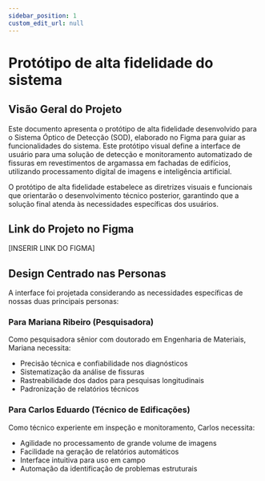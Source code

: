 ```yaml
---
sidebar_position: 1
custom_edit_url: null
---
```


# Protótipo de alta fidelidade do sistema

## Visão Geral do Projeto

Este documento apresenta o protótipo de alta fidelidade desenvolvido para o Sistema Óptico de Detecção (SOD), elaborado no Figma para guiar as funcionalidades do sistema. Este protótipo visual define a interface de usuário para uma solução de detecção e monitoramento automatizado de fissuras em revestimentos de argamassa em fachadas de edifícios, utilizando processamento digital de imagens e inteligência artificial.

O protótipo de alta fidelidade estabelece as diretrizes visuais e funcionais que orientarão o desenvolvimento técnico posterior, garantindo que a solução final atenda às necessidades específicas dos usuários.

## Link do Projeto no Figma

[INSERIR LINK DO FIGMA]

## Design Centrado nas Personas

A interface foi projetada considerando as necessidades específicas de nossas duas principais personas:

### Para Mariana Ribeiro (Pesquisadora)

Como pesquisadora sênior com doutorado em Engenharia de Materiais, Mariana necessita:
- Precisão técnica e confiabilidade nos diagnósticos
- Sistematização da análise de fissuras
- Rastreabilidade dos dados para pesquisas longitudinais
- Padronização de relatórios técnicos

### Para Carlos Eduardo (Técnico de Edificações)

Como técnico experiente em inspeção e monitoramento, Carlos necessita:
- Agilidade no processamento de grande volume de imagens
- Facilidade na geração de relatórios automáticos
- Interface intuitiva para uso em campo
- Automação da identificação de problemas estruturais

